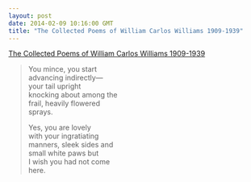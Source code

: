 ```yaml
---
layout: post
date: 2014-02-09 10:16:00 GMT
title: "The Collected Poems of William Carlos Williams 1909-1939"
---
```

<a href="http://www.amazon.in/gp/product/0811211878/ref=as_li_qf_sp_asin_tl?ie=UTF8&camp=3626&creative=24790&creativeASIN=0811211878&linkCode=as2&tag=arpstum-21">The Collected Poems of William Carlos Williams 1909-1939</a><img src="http://ir-in.amazon-adsystem.com/e/ir?t=arpstum-21&l=as2&o=31&a=0811211878" width="1" height="1" border="0" alt="" style="border:none !important; margin:0px !important;" />


<blockquote>You mince, you start<br>
advancing indirectly—<br>
your tail upright<br>
knocking about among the<br> 
frail, heavily flowered<br>
sprays.<br>

Yes, you are lovely<br>
with your ingratiating<br>
manners, sleek sides and<br>
small white paws but<br>
I wish you had not come<br>
here.</blockquote>